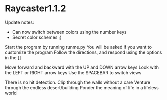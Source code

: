 # Raycaster1.1.2
Update notes:
- Can now switch between colors using the number keys
- Secret color schemes ;)

Start the program by running runme.py
You will be asked if you want to customize the program
Follow the directions, and respond using the options in the []

Move forward and backward with the UP and DOWN arrow keys
Look with the LEFT or RIGHT arrow keys
Use the SPACEBAR to switch views

There is no hit detection. 
Clip through the walls without a care
Venture through the endless desert/building
Ponder the meaning of life in a lifeless world
